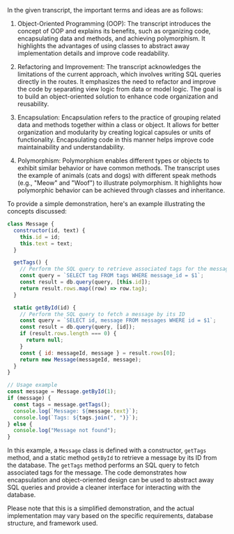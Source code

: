 In the given transcript, the important terms and ideas are as follows:

1. Object-Oriented Programming (OOP): The transcript introduces the concept of OOP and explains its benefits, such as organizing code, encapsulating data and methods, and achieving polymorphism. It highlights the advantages of using classes to abstract away implementation details and improve code readability.

2. Refactoring and Improvement: The transcript acknowledges the limitations of the current approach, which involves writing SQL queries directly in the routes. It emphasizes the need to refactor and improve the code by separating view logic from data or model logic. The goal is to build an object-oriented solution to enhance code organization and reusability.

3. Encapsulation: Encapsulation refers to the practice of grouping related data and methods together within a class or object. It allows for better organization and modularity by creating logical capsules or units of functionality. Encapsulating code in this manner helps improve code maintainability and understandability.

4. Polymorphism: Polymorphism enables different types or objects to exhibit similar behavior or have common methods. The transcript uses the example of animals (cats and dogs) with different speak methods (e.g., "Meow" and "Woof") to illustrate polymorphism. It highlights how polymorphic behavior can be achieved through classes and inheritance.

To provide a simple demonstration, here's an example illustrating the concepts discussed:

```javascript
class Message {
  constructor(id, text) {
    this.id = id;
    this.text = text;
  }

  getTags() {
    // Perform the SQL query to retrieve associated tags for the message
    const query = `SELECT tag FROM tags WHERE message_id = $1`;
    const result = db.query(query, [this.id]);
    return result.rows.map((row) => row.tag);
  }

  static getById(id) {
    // Perform the SQL query to fetch a message by its ID
    const query = `SELECT id, message FROM messages WHERE id = $1`;
    const result = db.query(query, [id]);
    if (result.rows.length === 0) {
      return null;
    }
    const { id: messageId, message } = result.rows[0];
    return new Message(messageId, message);
  }
}

// Usage example
const message = Message.getById(1);
if (message) {
  const tags = message.getTags();
  console.log(`Message: ${message.text}`);
  console.log(`Tags: ${tags.join(", ")}`);
} else {
  console.log("Message not found");
}
```

In this example, a `Message` class is defined with a constructor, `getTags` method, and a static method `getById` to retrieve a message by its ID from the database. The `getTags` method performs an SQL query to fetch associated tags for the message. The code demonstrates how encapsulation and object-oriented design can be used to abstract away SQL queries and provide a cleaner interface for interacting with the database.

Please note that this is a simplified demonstration, and the actual implementation may vary based on the specific requirements, database structure, and framework used.